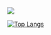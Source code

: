 <img align="center" src="https://github-readme-stats.vercel.app/api?username=oguh43&show_icons=true&count_private=true">

[![Top Langs](https://github-readme-stats.vercel.app/api/top-langs/?username=oguh43&count_private=true)]()
